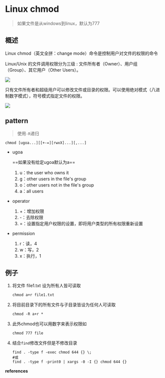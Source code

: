 # Linux chmod

> 如果文件是从windows到linux，默认为777

## 概述

Linux chmod（英文全拼：change mode）命令是控制用户对文件的权限的命令

Linux/Unix 的文件调用权限分为三级 : 文件所有者（Owner）、用户组（Group）、其它用户（Other Users）。

<img src="https://www.runoob.com/wp-content/uploads/2014/08/file-permissions-rwx.jpg"/>

只有文件所有者和超级用户可以修改文件或目录的权限。可以使用绝对模式（八进制数字模式），符号模式指定文件的权限。

<img src="https://www.runoob.com/wp-content/uploads/2014/08/rwx-standard-unix-permission-bits.png"/>

## pattern

> 使用`-R`递归

`chmod [ugoa...][[+-=][rwxX]...][,...]`

- ugoa

  ==如果没有给定ugoa默认为a==

  1. u：the user who owns it
  2. g：other users in the file's group 
  3. o：other users not in the file's group
  4. a：all users

- operator
  1. +：增加权限
  2. -：去除权限
  3. =：设置指定用户权限的设置，即将用户类型的所有权限重新设置

- permission
  1. r：读，4
  2. w：写，2
  3. x：执行，1

## 例子

1. 将文件 file1.txt 设为所有人皆可读取 

   ```
   chmod a+r file1.txt
   ```

2. 将目前目录下的所有文件与子目录皆设为任何人可读取 

   ```
   chmod -R a+r *
   ```

3. 此外chmod也可以用数字来表示权限如 

   ```
   chmod 777 file
   ```

4. 结合`find`修改文件但是不修改目录

   ```
   find . -type f -exec chmod 644 {} \;
   #或
   find . -type f -print0 | xargs -0 -I {} chmod 644 {}
   ```


**references**

[^1]:https://www.redhat.com/sysadmin/suid-sgid-sticky-bit
